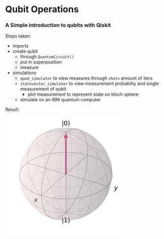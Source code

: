 # Qubit Operations
### A Simple introduction to qubits with Qiskit

Steps taken:
* imports
* create qubit
    * through `QuantumCircuit()`
    * put in superposition
    * measure
* simulations
    * `qasm_simulator` to view measures through `shots` amount of iters
    * `statevector_simulator` to view measurement probabilty and single measurement of qubit
        * plot measurement to represent state on bloch sphere
    * simulate on an IBM quantum computer

Result:

<img src='bloch_sphere.png'>